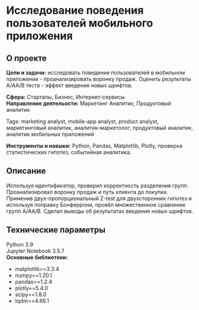 # Исследование поведения пользователей мобильного приложения

## О проекте
**Цели и задачи:** исследовать поведение пользователей в мобильном приложении - проанализировать воронку продаж. Оценить результаты A/AA/B теста - эффект введения новых шрифтов.

**Сфера:** Стартапы, Бизнес, Интернет-сервисы\
**Направление деятельости:** Маркетинг Аналитик, Продуктовый аналитик

Tags: marketing analyst, mobile-app analyst, product analyst, маркетинговый аналитик, аналитик-маркетолог, продуктовый аналитик, аналитик мобильных приложений

**Инструменты и навыки:** Python, Pandas, Matplotlib, Plotly, проверка статистических гипотез, событийная аналитика.

## Описание
Используя идентификатор, проверил корректность разделения групп. Проанализировал воронку продаж и путь клиента до покупки. Применив двух-пропорциональный Z-test для двухсторонних гипотез и используя поправку Бонферрони, провёл множественное сравнение групп A/AA/B. Сделал выводы об результатах введения новых шрифтов.

## Технические параметры
Python 3.9\
Jupyter Notebook 3.5.7\
**Основные библиотеки:**
- matplotlib==3.3.4
- numpy==1.20.1
- pandas==1.2.4
- plotly==5.4.0
- scipy==1.8.0
- tqdm==4.66.1